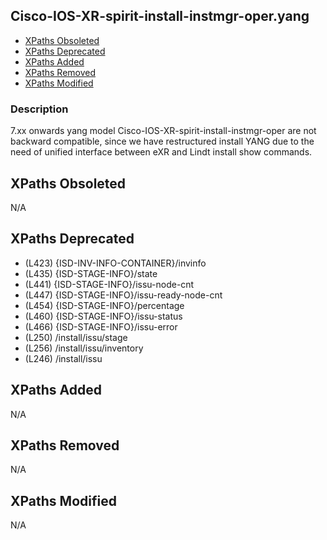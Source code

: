 ## Cisco-IOS-XR-spirit-install-instmgr-oper.yang

- [XPaths Obsoleted](#xpaths-obsoleted)
- [XPaths Deprecated](#xpaths-deprecated)
- [XPaths Added](#xpaths-added)
- [XPaths Removed](#xpaths-removed)
- [XPaths Modified](#xpaths-modified)

### Description

7.xx onwards yang model Cisco-IOS-XR-spirit-install-instmgr-oper are not backward compatible, since we have restructured install YANG due to the need of unified interface between eXR and Lindt install show commands.

## XPaths Obsoleted

N/A

## XPaths Deprecated

- (L423)	{ISD-INV-INFO-CONTAINER}/invinfo
- (L435)	{ISD-STAGE-INFO}/state
- (L441)	{ISD-STAGE-INFO}/issu-node-cnt
- (L447)	{ISD-STAGE-INFO}/issu-ready-node-cnt
- (L454)	{ISD-STAGE-INFO}/percentage
- (L460)	{ISD-STAGE-INFO}/issu-status
- (L466)	{ISD-STAGE-INFO}/issu-error
- (L250)	/install/issu/stage
- (L256)	/install/issu/inventory
- (L246)	/install/issu

## XPaths Added

N/A

## XPaths Removed

N/A

## XPaths Modified

N/A

